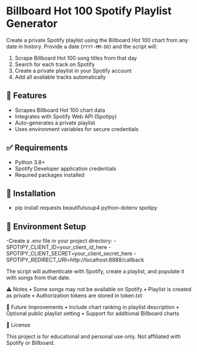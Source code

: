# Billboard Hot 100 Spotify Playlist Generator

Create a private Spotify playlist using the Billboard Hot 100 chart from any date in history. Provide a date (`YYYY-MM-DD`) and the script will:

1. Scrape Billboard Hot 100 song titles from that day
2. Search for each track on Spotify
3. Create a private playlist in your Spotify account
4. Add all available tracks automatically

## 📌 Features

- Scrapes Billboard Hot 100 chart data
- Integrates with Spotify Web API (Spotipy)
- Auto-generates a private playlist
- Uses environment variables for secure credentials

## ✅ Requirements

- Python 3.8+
- Spotify Developer application credentials
- Required packages installed

## 🔧 Installation

- pip install requests beautifulsoup4 python-dotenv spotipy

## 🔐 Environment Setup
-Create a .env file in your project directory:
-SPOTIPY_CLIENT_ID=your_client_id_here
-SPOTIPY_CLIENT_SECRET=your_client_secret_here
-SPOTIPY_REDIRECT_URI=http://localhost:8888/callback

The script will authenticate with Spotify, create a playlist, and populate it with songs from that date.

⚠️ Notes
	•	Some songs may not be available on Spotify
	•	Playlist is created as private
	•	Authorization tokens are stored in token.txt

🚀 Future Improvements
	•	Include chart ranking in playlist description
	•	Optional public playlist setting
	•	Support for additional Billboard charts

📄 License

This project is for educational and personal use only. Not affiliated with Spotify or Billboard.
